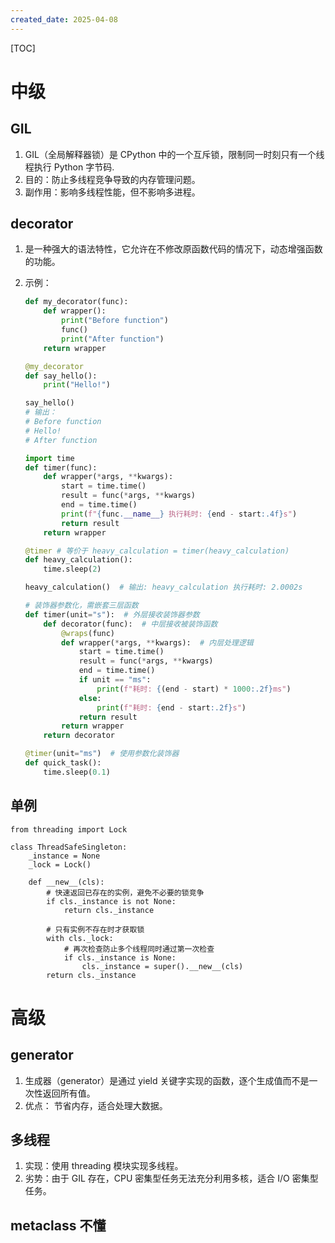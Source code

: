 ```yaml
---
created_date: 2025-04-08
---
```


[TOC]

# 中级
## GIL

1. GIL（全局解释器锁）是 CPython 中的一个互斥锁，限制同一时刻只有一个线程执行 Python 字节码.
2. 目的：防止多线程竞争导致的内存管理问题。
3. 副作用：影响多线程性能，但不影响多进程。


## decorator
1. 是一种强大的语法特性，它允许在不修改原函数代码的情况下，动态增强函数的功能。
2. 示例：
    ```py
    def my_decorator(func):
        def wrapper():
            print("Before function")
            func()
            print("After function")
        return wrapper

    @my_decorator
    def say_hello():
        print("Hello!")

    say_hello()
    # 输出：
    # Before function
    # Hello!
    # After function
    ```
    
    ```py
    import time
    def timer(func):
        def wrapper(*args, **kwargs):
            start = time.time()
            result = func(*args, **kwargs)
            end = time.time()
            print(f"{func.__name__} 执行耗时: {end - start:.4f}s")
            return result
        return wrapper

    @timer # 等价于 heavy_calculation = timer(heavy_calculation)
    def heavy_calculation():
        time.sleep(2)

    heavy_calculation()  # 输出: heavy_calculation 执行耗时: 2.0002s
    ```

    ```py
    # 装饰器参数化，需嵌套三层函数
    def timer(unit="s"):  # 外层接收装饰器参数
        def decorator(func):  # 中层接收被装饰函数
            @wraps(func)
            def wrapper(*args, **kwargs):  # 内层处理逻辑
                start = time.time()
                result = func(*args, **kwargs)
                end = time.time()
                if unit == "ms":
                    print(f"耗时: {(end - start) * 1000:.2f}ms")
                else:
                    print(f"耗时: {end - start:.2f}s")
                return result
            return wrapper
        return decorator

    @timer(unit="ms")  # 使用参数化装饰器
    def quick_task():
        time.sleep(0.1)
    ```

## 单例
```
from threading import Lock

class ThreadSafeSingleton:
    _instance = None
    _lock = Lock()
    
    def __new__(cls):
        # 快速返回已存在的实例，避免不必要的锁竞争
        if cls._instance is not None:
            return cls._instance
            
        # 只有实例不存在时才获取锁
        with cls._lock:
            # 再次检查防止多个线程同时通过第一次检查
            if cls._instance is None:
                cls._instance = super().__new__(cls)
        return cls._instance
```

# 高级
## generator
1. 生成器（generator）是通过 yield 关键字实现的函数，逐个生成值而不是一次性返回所有值。
2. 优点： 节省内存，适合处理大数据。

## 多线程
1. 实现：使用 threading 模块实现多线程。
2. 劣势：由于 GIL 存在，CPU 密集型任务无法充分利用多核，适合 I/O 密集型任务。

## metaclass 不懂

